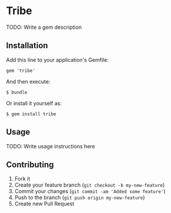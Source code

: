 # Tribe

TODO: Write a gem description

## Installation

Add this line to your application's Gemfile:

    gem 'tribe'

And then execute:

    $ bundle

Or install it yourself as:

    $ gem install tribe

## Usage

TODO: Write usage instructions here

## Contributing

1. Fork it
2. Create your feature branch (`git checkout -b my-new-feature`)
3. Commit your changes (`git commit -am 'Added some feature'`)
4. Push to the branch (`git push origin my-new-feature`)
5. Create new Pull Request
